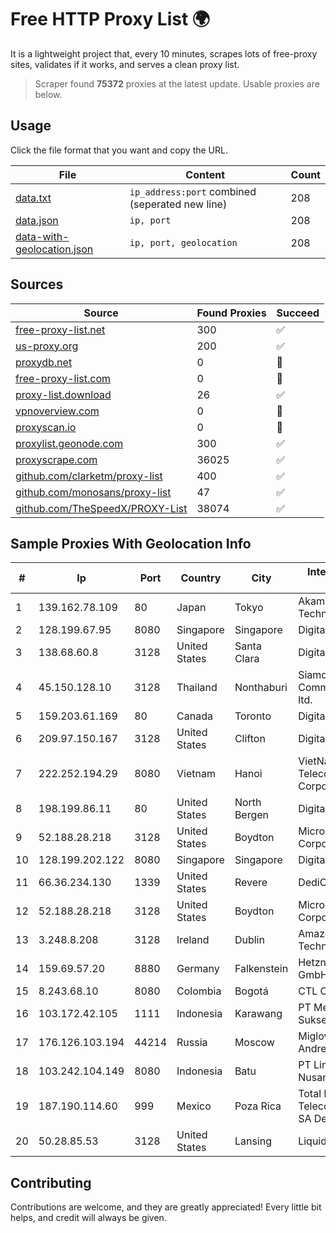 
# Free HTTP Proxy List 🌍

It is a lightweight project that, every 10 minutes, scrapes lots of free-proxy sites, validates if it works, and serves a clean proxy list.


> Scraper found **75372** proxies at the latest update. Usable proxies are below.

## Usage

Click the file format that you want and copy the URL.


|File|Content|Count|
|----|-------|-----|
|[data.txt](https://raw.githubusercontent.com/themiralay/Proxy-List-World/master/data.txt)|`ip_address:port` combined (seperated new line)|208|
|[data.json](https://raw.githubusercontent.com/themiralay/Proxy-List-World/master/data.json)|`ip, port`|208|
|[data-with-geolocation.json](https://raw.githubusercontent.com/themiralay/Proxy-List-World/master/data-with-geolocation.json)|`ip, port, geolocation`|208|

## Sources

|Source|Found Proxies|Succeed|
|------|-------------|-------|
|[free-proxy-list.net](https://free-proxy-list.net)|300|✅|
|[us-proxy.org](https://www.us-proxy.org)|200|✅|
|[proxydb.net](http://proxydb.net)|0|🚫|
|[free-proxy-list.com](https://free-proxy-list.com/?page=&port=&type%5B%5D=http&type%5B%5D=https&up_time=0&search=Search)|0|🚫|
|[proxy-list.download](https://www.proxy-list.download/HTTP)|26|✅|
|[vpnoverview.com](https://vpnoverview.com/privacy/anonymous-browsing/free-proxy-servers)|0|🚫|
|[proxyscan.io](https://www.proxyscan.io)|0|🚫|
|[proxylist.geonode.com](https://proxylist.geonode.com/api/proxy-list?limit=300&page=1&sort_by=lastChecked&sort_type=desc&protocols=http,https)|300|✅|
|[proxyscrape.com](https://api.proxyscrape.com/v2/?request=displayproxies&protocol=http&timeout=10000&country=all&ssl=all&anonymity=all)|36025|✅|
|[github.com/clarketm/proxy-list](https://raw.githubusercontent.com/clarketm/proxy-list/master/proxy-list-raw.txt)|400|✅|
|[github.com/monosans/proxy-list](https://raw.githubusercontent.com/monosans/proxy-list/main/proxies/http.txt)|47|✅|
|[github.com/TheSpeedX/PROXY-List](https://raw.githubusercontent.com/TheSpeedX/PROXY-List/master/http.txt)|38074|✅|


## Sample Proxies With Geolocation Info

|#|Ip|Port|Country|City|Internet Service Provider|
|-|--|----|-------|----|-------------------------|
|1|139.162.78.109|80|Japan|Tokyo|Akamai Technologies, Inc.|
|2|128.199.67.95|8080|Singapore|Singapore|DigitalOcean, LLC|
|3|138.68.60.8|3128|United States|Santa Clara|DigitalOcean, LLC|
|4|45.150.128.10|3128|Thailand|Nonthaburi|Siamdata Communication Co., ltd.|
|5|159.203.61.169|80|Canada|Toronto|DigitalOcean, LLC|
|6|209.97.150.167|3128|United States|Clifton|DigitalOcean, LLC|
|7|222.252.194.29|8080|Vietnam|Hanoi|VietNam Post and Telecom Corporation|
|8|198.199.86.11|80|United States|North Bergen|DigitalOcean, LLC|
|9|52.188.28.218|3128|United States|Boydton|Microsoft Corporation|
|10|128.199.202.122|8080|Singapore|Singapore|DigitalOcean, LLC|
|11|66.36.234.130|1339|United States|Revere|DediOutlet, LLC|
|12|52.188.28.218|3128|United States|Boydton|Microsoft Corporation|
|13|3.248.8.208|3128|Ireland|Dublin|Amazon Technologies Inc.|
|14|159.69.57.20|8880|Germany|Falkenstein|Hetzner Online GmbH|
|15|8.243.68.10|8080|Colombia|Bogotá|CTL Colombia|
|16|103.172.42.105|1111|Indonesia|Karawang|PT Media Solusi Sukses|
|17|176.126.103.194|44214|Russia|Moscow|Miglovets Egor Andreevich|
|18|103.242.104.149|8080|Indonesia|Batu|PT Lintas Jaringan Nusantara|
|19|187.190.114.60|999|Mexico|Poza Rica|Total Play Telecomunicaciones SA De CV|
|20|50.28.85.53|3128|United States|Lansing|Liquid Web, L.L.C|



## Contributing

Contributions are welcome, and they are greatly appreciated! Every
little bit helps, and credit will always be given.

